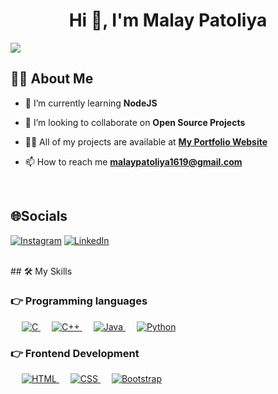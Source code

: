 ## <h1 align="center">Hi 👋, I'm Malay Patoliya</h1>

[![](https://visitcount.itsvg.in/api?id=yashghori&icon=0&color=1)](https://visitcount.itsvg.in)

## 🙋‍♂️ About Me
- 🌱 I’m currently learning **NodeJS**

- 👯 I’m looking to collaborate on **Open Source Projects**

- 👨‍💻 All of my projects are available at **[My Portfolio Website](https://www.malaypatoliya.me/)**

- 📫 How to reach me **malaypatoliya1619@gmail.com**

<br>

## 🌐Socials

[![Instagram](https://img.shields.io/badge/Instagram-%23E4405F.svg?logo=Instagram&logoColor=white)](https://www.instagram.com/malay_patoliya/) [![LinkedIn](https://img.shields.io/badge/LinkedIn-%230077B5.svg?logo=linkedin&logoColor=white)](https://www.linkedin.com/in/malay-patoliya/)

<br />
## 🛠️ My Skills

### 👉 Programming languages

<p align="left"> 
  &emsp; 
  <a href="https://www.cprogramming.com/" target="_blank"> 
    <img alt="C" src="https://img.shields.io/badge/C%20-%232370ED.svg?logo=c&logoColor=white">
  </a> 
  &emsp;
  <a href="https://www.w3schools.com/cpp/" target="_blank"> 
    <img alt="C++" src="https://img.shields.io/badge/C++%20-%2300599C.svg?logo=c%2B%2B&logoColor=white">
  </a> 
  &emsp;
  <a href="https://www.java.com" target="_blank"> 
    <img alt="Java" src="https://img.shields.io/badge/Java-%23007396.svg?logo=java&logoColor=white">
  </a>
  &emsp;
   <a href="https://www.python.org" target="_blank">
    <img alt="Python" src="https://img.shields.io/badge/Python%20-%2314354C.svg?logo=python&logoColor=white">
  </a>
</p>

### 👉 Frontend Development
<p align="left"> 
  &emsp; 
  <a href="https://www.w3.org/html/" target="_blank"> 
   <img alt="HTML" src="https://img.shields.io/badge/HTML5%20-%23E34F26.svg?logo=html5&logoColor=white">
  </a>   
  &emsp;
  <a href="https://www.w3schools.com/css/" target="_blank">
    <img alt="CSS" src="https://img.shields.io/badge/CSS%20-%231572B6.svg?logo=css3&logoColor=white">
  </a> 
   &emsp;
  <a href="https://getbootstrap.com" target="_blank"> 
    <img alt="Bootstrap" src="https://img.shields.io/badge/Bootstrap-%23563D7C.svg?style=flat&logo=bootstrap&logoColor=white"/>
  </a>
</p>
